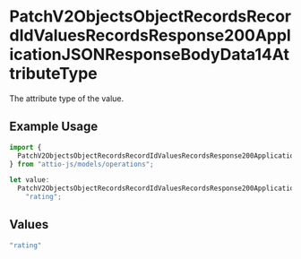 # PatchV2ObjectsObjectRecordsRecordIdValuesRecordsResponse200ApplicationJSONResponseBodyData14AttributeType

The attribute type of the value.

## Example Usage

```typescript
import {
  PatchV2ObjectsObjectRecordsRecordIdValuesRecordsResponse200ApplicationJSONResponseBodyData14AttributeType,
} from "attio-js/models/operations";

let value:
  PatchV2ObjectsObjectRecordsRecordIdValuesRecordsResponse200ApplicationJSONResponseBodyData14AttributeType =
    "rating";
```

## Values

```typescript
"rating"
```